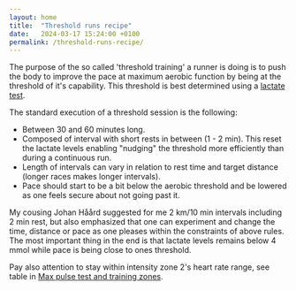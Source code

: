 ```yaml
---
layout: home
title:  "Threshold runs recipe"
date:   2024-03-17 15:24:00 +0100
permalink: /threshold-runs-recipe/
---
```


The purpose of the so called 'threshold training' a runner is doing is to push the body to improve the pace at maximum aerobic function by being at the threshold of it's capability. This threshold is best determined using a [lactate test](/lactate-test).

The standard execution of a threshold session is the following: 

- Between 30 and 60 minutes long.
- Composed of interval with short rests in between (1 - 2 min). This reset the lactate levels enabling "nudging" the threshold more efficiently than during a continuous run.
- Length of intervals can vary in relation to rest time and target distance (longer races makes longer intervals).
- Pace should start to be a bit below the aerobic threshold and be lowered as one feels secure about not going past it.

My cousing Johan Håård suggested for me 2 km/10 min intervals including 2 min rest, but also emphasized that one can experiment and change the time, distance or pace as one pleases within the constraints of above rules. The most important thing in the end is that lactate levels remains below 4 mmol while pace is being close to ones threshold.

Pay also attention to stay within intensity zone 2's heart rate range, see table in [Max pulse test and training zones](/max-pulse-and-zones).